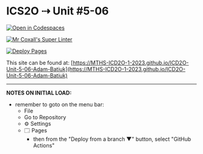 # ICS2O ⇢ Unit #5-06

[![Open in Codespaces](https://classroom.github.com/assets/launch-codespace-7f7980b617ed060a017424585567c406b6ee15c891e84e1186181d67ecf80aa0.svg)](https://classroom.github.com/open-in-codespaces?assignment_repo_id=14989695)

[![Mr Coxall's Super Linter](https://github.com/MTHS-ICD2O-1-2023/ICD2O-Unit-5-06-Adam-Batiuk/workflows/Mr%20Coxall's%20Super%20Linter/badge.svg)](https://github.com/MTHS-ICD2O-1-2023/ICD2O-Unit-5-06-Adam-Batiuk/actions)

[![Deploy Pages](https://github.com/MTHS-ICD2O-1-2023/ICD2O-Unit-5-06-Adam-Batiuk/workflows/Deploy%20Pages/badge.svg)](https://github.com/MTHS-ICD2O-1-2023/ICD2O-Unit-5-06-Adam-Batiuk/actions)

This site can be found at: [https://MTHS-ICD2O-1-2023.github.io/ICD2O-Unit-5-06-Adam-Batiuk](https://MTHS-ICD2O-1-2023.github.io/ICD2O-Unit-5-06-Adam-Batiuk)

---

**NOTES ON INITIAL LOAD:**
- remember to goto on the menu bar:
  - File
  - Go to Repository
  - ⚙ Settings
  - 🗔 Pages
    - then from the "Deploy from a branch ▼" button, select "GitHub Actions"
